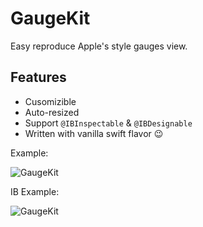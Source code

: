 # GaugeKit

Easy reproduce Apple's style gauges view.

## Features

- Cusomizible
- Auto-resized
- Support `@IBInspectable` & `@IBDesignable`
- Written with vanilla swift flavor :wink:

Example:

![GaugeKit](https://raw.githubusercontent.com/skywinder/GaugeKit/develop/Resources/SWGauge_example.gif)

IB Example:

![GaugeKit](https://github.com/skywinder/GaugeKit/blob/develop/Resources/ib_example_1.gif)
